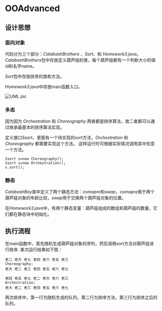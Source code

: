 # OOAdvanced


## 设计思想


### 面向对象

代码分为三个部分：*CalabashBrothers* 、*Sort*、和 *Homework3.java*。  
*CalabashBrothers*包中存放定义葫芦娃的类，每个葫芦娃都有一个判断大小的值id和名字name。

*Sort*包中存放排序的类和方法。

*Homework3.java*中存放main函数入口。


![UML pic](http://www.plantuml.com/plantuml/png/ZP8_KyCm3CNtV0gDxRMT6ClGemiJ31qvhgSuRk9hR0LRfjSh-Uuug0a9VpWo9K_vwKdFtWH6pz7MMOFgYAM67Nc-P90UurZx0wgaXK5Sm0Npm1uLj_1Afe2kDjjYZJc6wexEJy_pTTPccQen1DXMv3ML7flgVEtm2xNi3CVeerULxgpOaFil2m0oBjo-hLOmRVArEXukiKC6GszFN6aVn5oc6lcAl4hMO8grVEpO6rU2Gwj5MOo0sVm7BU5B4Aml9mbApQRe0TcR8ZUH1-qIE6sbMiY9QeqE5Da6lHv7inozV-Cap1CsVn3jvtdSazKdyiSRsNjeCpa9oA-PhQS_TIizH2lgXx4Y5zX7nVkNgAEMjOPQTBodmw5NfpDRD6ucaLrlsqQx8jhw7G00.png)

### 多态
因为因为 *Orchestration* 和 *Choreography* 两者都是排序算法，故二者都可以通过继承最基本的排序算法实现。

定义接口Ssort，里面有一个待实现的sort方法，*Orchestration* 和 *Choreography* 都需要实现这个方法。
这样运行时可根据实际情况调用其中任意一个方法。

    Ssort s=new Choreography();
    Ssort s=new Orchestration();
    s.sort();

###  静态
*CalabashBoy*类中定义了两个静态方法：*comapre*和*swap*，*comapre*用于两个葫芦娃对象的年龄比较，*swap*用于交换两个葫芦娃对象的位置。

在*Homework3.java*中，有两个静态变量：葫芦娃组成的数组和葫芦娃的数量，它们都在静态块中初始化。

## 执行流程
在main函数中，首先随机生成葫芦娃对象的序列，然后调用sort方法对葫芦娃进行排序.
某次运行结果如下图：

    老二 老大 老七 老四 老六 老五 老三
    Choreography:
    老大 老二 老三 老四 老五 老六 老七

    老四 老五 老七 老二 老大 老六 老三
    Orchestration:
    老大 老二 老三 老四 老五 老六 老七

两次排序中，第一行为随机生成的队列，第二行为排序方法，第三行为排序之后的队列。




    

